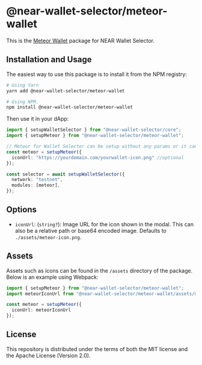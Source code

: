 # @near-wallet-selector/meteor-wallet

This is the [Meteor Wallet](https://chrome.google.com/webstore/detail/meteor-wallet/epapihdplajcdnnkdeiahlgigofloibg) package for NEAR Wallet Selector.

## Installation and Usage

The easiest way to use this package is to install it from the NPM registry:

```bash
# Using Yarn
yarn add @near-wallet-selector/meteor-wallet

# Using NPM.
npm install @near-wallet-selector/meteor-wallet
```

Then use it in your dApp:

```ts
import { setupWalletSelector } from "@near-wallet-selector/core";
import { setupMeteor } from "@near-wallet-selector/meteor-wallet";

// Meteor for Wallet Selector can be setup without any params or it can take one optional param.
const meteor = setupMeteor({
  iconUrl: "https://yourdomain.com/yourwallet-icon.png" //optional
});

const selector = await setupWalletSelector({
  network: "testnet",
  modules: [meteor],
});
```

## Options

- `iconUrl`: (`string?`): Image URL for the icon shown in the modal. This can also be a relative path or base64 encoded image. Defaults to `./assets/meteor-icon.png`.

## Assets

Assets such as icons can be found in the `/assets` directory of the package. Below is an example using Webpack:

```ts
import { setupMeteor } from "@near-wallet-selector/meteor-wallet";
import meteorIconUrl from "@near-wallet-selector/meteor-wallet/assets/meteor-icon.png";

const meteor = setupMeteor({
  iconUrl: meteorIconUrl
});
```

## License

This repository is distributed under the terms of both the MIT license and the Apache License (Version 2.0).
